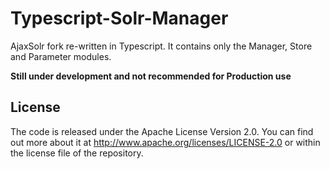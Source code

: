 # Typescript-Solr-Manager

AjaxSolr fork re-written in Typescript. It contains only the Manager, Store and Parameter modules.

**Still under development and not recommended for Production use**

## License
The code is released under the Apache License Version 2.0. You can find out more about it at http://www.apache.org/licenses/LICENSE-2.0 or within the license file of the repository.
